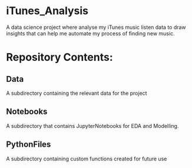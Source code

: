# iTunes_Analysis
A data science project where analyse my iTunes music listen data to draw insights that can help me automate my process of finding new music.

# Repository Contents:

## Data
A subdirectory containing the relevant data for the project

## Notebooks
A subdirectory that contains JupyterNotebooks for EDA and Modelling.

## PythonFiles
A subdirectory containing custom functions created for future use
